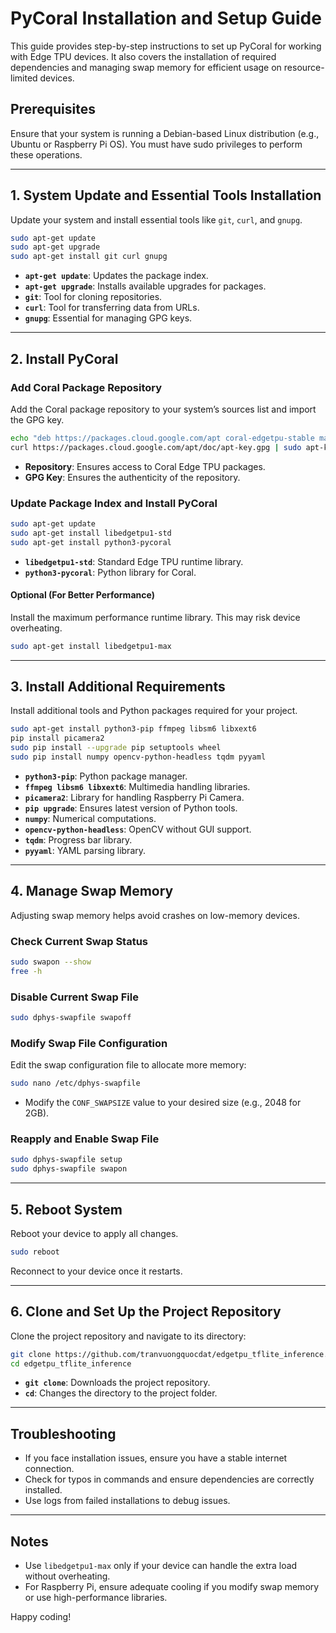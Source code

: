 # PyCoral Installation and Setup Guide

This guide provides step-by-step instructions to set up PyCoral for working with Edge TPU devices. It also covers the installation of required dependencies and managing swap memory for efficient usage on resource-limited devices.

## Prerequisites

Ensure that your system is running a Debian-based Linux distribution (e.g., Ubuntu or Raspberry Pi OS). You must have sudo privileges to perform these operations.

---

## 1. System Update and Essential Tools Installation

Update your system and install essential tools like `git`, `curl`, and `gnupg`.

```bash
sudo apt-get update
sudo apt-get upgrade
sudo apt-get install git curl gnupg
```

- **`apt-get update`**: Updates the package index.
- **`apt-get upgrade`**: Installs available upgrades for packages.
- **`git`**: Tool for cloning repositories.
- **`curl`**: Tool for transferring data from URLs.
- **`gnupg`**: Essential for managing GPG keys.

---

## 2. Install PyCoral

### Add Coral Package Repository
Add the Coral package repository to your system’s sources list and import the GPG key.

```bash
echo "deb https://packages.cloud.google.com/apt coral-edgetpu-stable main" | sudo tee /etc/apt/sources.list.d/coral-edgetpu.list
curl https://packages.cloud.google.com/apt/doc/apt-key.gpg | sudo apt-key add -
```

- **Repository**: Ensures access to Coral Edge TPU packages.
- **GPG Key**: Ensures the authenticity of the repository.

### Update Package Index and Install PyCoral

```bash
sudo apt-get update
sudo apt-get install libedgetpu1-std
sudo apt-get install python3-pycoral
```

- **`libedgetpu1-std`**: Standard Edge TPU runtime library.
- **`python3-pycoral`**: Python library for Coral.

#### Optional (For Better Performance)
Install the maximum performance runtime library. This may risk device overheating.

```bash
sudo apt-get install libedgetpu1-max
```

---

## 3. Install Additional Requirements

Install additional tools and Python packages required for your project.

```bash
sudo apt-get install python3-pip ffmpeg libsm6 libxext6
pip install picamera2
sudo pip install --upgrade pip setuptools wheel
sudo pip install numpy opencv-python-headless tqdm pyyaml
```

- **`python3-pip`**: Python package manager.
- **`ffmpeg libsm6 libxext6`**: Multimedia handling libraries.
- **`picamera2`**: Library for handling Raspberry Pi Camera.
- **`pip upgrade`**: Ensures latest version of Python tools.
- **`numpy`**: Numerical computations.
- **`opencv-python-headless`**: OpenCV without GUI support.
- **`tqdm`**: Progress bar library.
- **`pyyaml`**: YAML parsing library.

---

## 4. Manage Swap Memory

Adjusting swap memory helps avoid crashes on low-memory devices.

### Check Current Swap Status

```bash
sudo swapon --show
free -h
```

### Disable Current Swap File

```bash
sudo dphys-swapfile swapoff
```

### Modify Swap File Configuration

Edit the swap configuration file to allocate more memory:

```bash
sudo nano /etc/dphys-swapfile
```

- Modify the `CONF_SWAPSIZE` value to your desired size (e.g., 2048 for 2GB).

### Reapply and Enable Swap File

```bash
sudo dphys-swapfile setup
sudo dphys-swapfile swapon
```

---

## 5. Reboot System

Reboot your device to apply all changes.

```bash
sudo reboot
```

Reconnect to your device once it restarts.

---

## 6. Clone and Set Up the Project Repository

Clone the project repository and navigate to its directory:

```bash
git clone https://github.com/tranvuongquocdat/edgetpu_tflite_inference.git
cd edgetpu_tflite_inference
```

- **`git clone`**: Downloads the project repository.
- **`cd`**: Changes the directory to the project folder.

---

## Troubleshooting

- If you face installation issues, ensure you have a stable internet connection.
- Check for typos in commands and ensure dependencies are correctly installed.
- Use logs from failed installations to debug issues.

---

## Notes

- Use `libedgetpu1-max` only if your device can handle the extra load without overheating.
- For Raspberry Pi, ensure adequate cooling if you modify swap memory or use high-performance libraries.

Happy coding!
